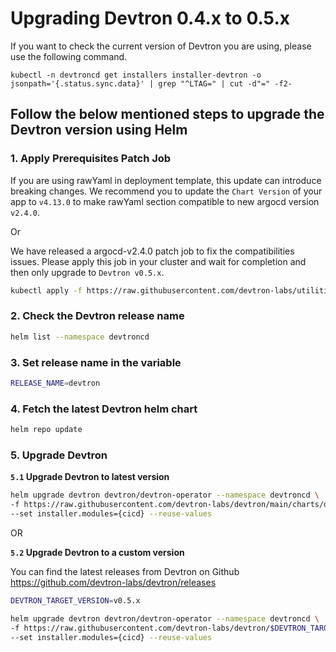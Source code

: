 # Upgrading Devtron 0.4.x to 0.5.x

If you want to check the current version of Devtron you are using, please use the following command.

```
kubectl -n devtroncd get installers installer-devtron -o jsonpath='{.status.sync.data}' | grep "^LTAG=" | cut -d"=" -f2-
```

## Follow the below mentioned steps to upgrade the Devtron version using Helm


### 1. Apply Prerequisites Patch Job

If you are using rawYaml in deployment template, this update can introduce breaking changes. We recommend you to update the `Chart Version`
of your app to `v4.13.0` to make rawYaml section compatible to new argocd version `v2.4.0`.

Or

We have released a argocd-v2.4.0 patch job to fix the compatibilities issues. Please apply this job in your cluster and wait for completion
and then only upgrade to `Devtron v0.5.x`.

```bash
kubectl apply -f https://raw.githubusercontent.com/devtron-labs/utilities/main/scripts/jobs/argocd-2.4.0-prerequisites-patch-job.yaml
```

### 2. Check the Devtron release name

```bash
helm list --namespace devtroncd
```

### 3. Set release name in the variable
```bash
RELEASE_NAME=devtron
```

### 4. Fetch the latest Devtron helm chart

```bash
helm repo update
```


### 5. Upgrade Devtron 

**`5.1` Upgrade Devtron to latest version**

```bash
helm upgrade devtron devtron/devtron-operator --namespace devtroncd \
-f https://raw.githubusercontent.com/devtron-labs/devtron/main/charts/devtron/devtron-bom.yaml \
--set installer.modules={cicd} --reuse-values
```
OR

**`5.2` Upgrade Devtron to a custom version**

 You can find the latest releases from Devtron on Github https://github.com/devtron-labs/devtron/releases

```bash
DEVTRON_TARGET_VERSION=v0.5.x

helm upgrade devtron devtron/devtron-operator --namespace devtroncd \
-f https://raw.githubusercontent.com/devtron-labs/devtron/$DEVTRON_TARGET_VERSION/charts/devtron/devtron-bom.yaml \
--set installer.modules={cicd} --reuse-values
```